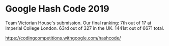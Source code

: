 # Google Hash Code 2019

Team Victorian House's submission.
Our final ranking:
7th out of 17 at Imperial College London.
63rd out of 327 in the UK.
1441st out of 6671 total.

https://codingcompetitions.withgoogle.com/hashcode/
